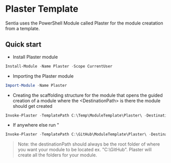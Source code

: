 # Plaster Template

Sentia uses the PowerShell Module called Plaster for the module creatation from a template.

## Quick start

- Install Plaster module

``` powershell
Install-Module -Name Plaster -Scope CurrentUser
```

- Importing the Plaster module

``` powershell
Import-Module -Name Plaster
```

- Creating the scaffolding structure for the module that opens the guided creation of a module
  where the \<DestinationPath> is there the module should get created

``` powershell
Invoke-Plaster -TemplatePath C:\Temp\ModuleTemplate\Plaster\ -DestinationPath '<DestinationPath>'
```

- If anywhere else run "

``` powershell
Invoke-Plaster -TemplatePath C:\GitHub\ModuleTemplate\Plaster\ -DestinationPath "'<DestinationPath>'" - ModuleName "Name of the module" -Description "A quick description" -Editor VSCode
```

> Note: the destinationPath should always be the root folder of where you want your module to be located ex. "C:\GitHub\". Plaster will create all the folders for your module.